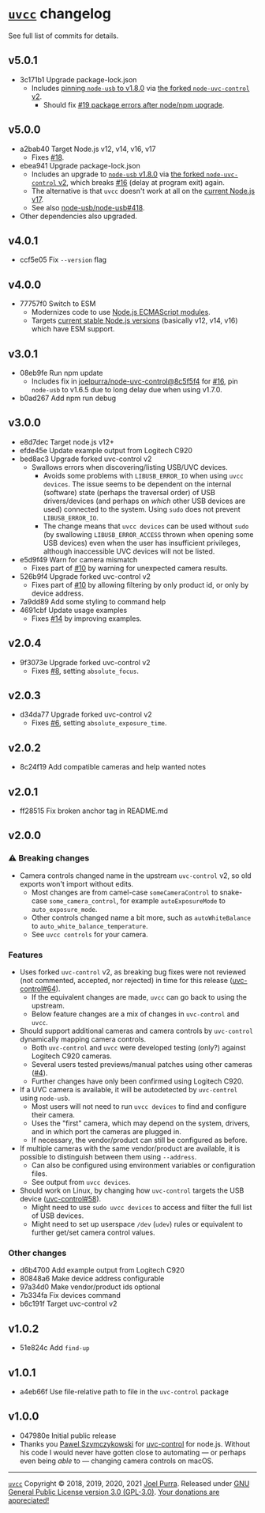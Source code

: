 # [`uvcc`](https://joelpurra.com/projects/uvcc/) changelog

See full list of commits for details.

## v5.0.1

- 3c171b1 Upgrade package-lock.json
  - Includes [pinning `node-usb` to v1.8.0](https://github.com/node-usb/node-usb/releases/tag/v1.8.0) via [the forked `node-uvc-control` v2](https://github.com/joelpurra/node-uvc-control/commit/d87e551f95d281e6a32f6ad4b379bc7e81ff6273).
    - Should fix [#19 package errors after node/npm upgrade](https://github.com/joelpurra/uvcc/issues/19).

## v5.0.0

- a2bab40 Target Node.js v12, v14, v16, v17
  - Fixes [#18](https://github.com/joelpurra/uvcc/issues/18).
- ebea941 Upgrade package-lock.json
  - Includes an upgrade to [`node-usb` v1.8.0](https://github.com/node-usb/node-usb/releases/tag/v1.8.0) via [the forked `node-uvc-control` v2](https://github.com/joelpurra/node-uvc-control/commit/42d1c526719f064a5bd4edfeab457a81687f69aa), which breaks [#16](https://github.com/joelpurra/uvcc/issues/16) (delay at program exit) again.
  - The alternative is that `uvcc` doesn't work at all on the [current Node.js v17](https://github.com/nodejs/Release).
  - See also [node-usb/node-usb#418](https://github.com/node-usb/node-usb/issues/418).
- Other dependencies also upgraded.

## v4.0.1

- ccf5e05 Fix `--version` flag

## v4.0.0

- 77757f0 Switch to ESM
  - Modernizes code to use [Node.js ECMAScript modules](https://nodejs.org/api/esm.html).
  - Targets [current stable Node.js versions](https://github.com/nodejs/Release) (basically v12, v14, v16) which have ESM support.

## v3.0.1

- 08eb9fe Run npm update
  - Includes fix in [joelpurra/node-uvc-control@8c5f5f4](https://github.com/joelpurra/node-uvc-control/commit/8c5f5f41389bb6a8b4b243115ab92892d633cb55) for [#16](https://github.com/joelpurra/uvcc/issues/16), pin `node-usb` to v1.6.5 due to long delay due when using v1.7.0.
- b0ad267 Add npm run debug

## v3.0.0

- e8d7dec Target node.js v12+
- efde45e Update example output from Logitech C920
- bed8ac3 Upgrade forked uvc-control v2
  - Swallows errors when discovering/listing USB/UVC devices.
    - Avoids some problems with `LIBUSB_ERROR_IO` when using `uvcc devices`. The issue seems to be dependent on the internal (software) state (perhaps the traversal order) of USB drivers/devices (and perhaps on _which_ other USB devices are used) connected to the system. Using `sudo` does not prevent `LIBUSB_ERROR_IO`.
    - The change means that `uvcc devices` can be used without `sudo` (by swallowing `LIBUSB_ERROR_ACCESS` thrown when opening some USB devices) even when the user has insufficient privileges, although inaccessible UVC devices will not be listed.
- e5d9f49 Warn for camera mismatch
  - Fixes part of [#10](https://github.com/joelpurra/uvcc/issues/10) by warning for unexpected camera results.
- 526b9f4 Upgrade forked uvc-control v2
  - Fixes part of [#10](https://github.com/joelpurra/uvcc/issues/10) by allowing filtering by only product id, or only by device address.
- 7a9dd89 Add some styling to command help
- 4691cbf Update usage examples
  - Fixes [#14](https://github.com/joelpurra/uvcc/issues/14) by improving examples.

## v2.0.4

- 9f3073e Upgrade forked uvc-control v2
  - Fixes [#8](https://github.com/joelpurra/uvcc/issues/8), setting `absolute_focus`.

## v2.0.3

- d34da77 Upgrade forked uvc-control v2
  - Fixes [#6](https://github.com/joelpurra/uvcc/issues/6), setting `absolute_exposure_time`.

## v2.0.2

- 8c24f19 Add compatible cameras and help wanted notes

## v2.0.1

- ff28515 Fix broken anchor tag in README.md

## v2.0.0

### ⚠ Breaking changes

- Camera controls changed name in the upstream `uvc-control` v2, so old exports won't import without edits.
  - Most changes are from camel-case `someCameraControl` to snake-case `some_camera_control`, for example `autoExposureMode` to `auto_exposure_mode`.
  - Other controls changed name a bit more, such as `autoWhiteBalance` to `auto_white_balance_temperature`.
  - See `uvcc controls` for your camera.

### Features

- Uses forked `uvc-control` v2, as breaking bug fixes were not reviewed (not commented, accepted, nor rejected) in time for this release ([uvc-control#64](https://github.com/makenai/node-uvc-control/pull/64)).
  - If the equivalent changes are made, `uvcc` can go back to using the upstream.
  - Below feature changes are a mix of changes in `uvc-control` and `uvcc`.
- Should support additional cameras and camera controls by `uvc-control` dynamically mapping camera controls.
  - Both `uvc-control` and `uvcc` were developed testing (only?) against Logitech C920 cameras.
  - Several users tested previews/manual patches using other cameras ([#4](https://github.com/joelpurra/uvcc/issues/4)).
  - Further changes have only been confirmed using Logitech C920.
- If a UVC camera is available, it will be autodetected by `uvc-control` using `node-usb`.
  - Most users will not need to run `uvcc devices` to find and configure their camera.
  - Uses the "first" camera, which may depend on the system, drivers, and in which port the cameras are plugged in.
  - If necessary, the vendor/product can still be configured as before.
- If multiple cameras with the same vendor/product are available, it is possible to distinguish between them using `--address`.
  - Can also be configured using environment variables or configuration files.
  - See output from `uvcc devices`.
- Should work on Linux, by changing how `uvc-control` targets the USB device ([uvc-control#58](https://github.com/makenai/node-uvc-control/issues/58)).
  - Might need to use `sudo uvcc devices` to access and filter the full list of USB devices.
  - Might need to set up userspace `/dev` (`udev`) rules or equivalent to further get/set camera control values.

### Other changes

- d6b4700 Add example output from Logitech C920
- 80848a6 Make device address configurable
- 97a34d0 Make vendor/product ids optional
- 7b334fa Fix devices command
- b6c191f Target uvc-control v2

## v1.0.2

- 51e824c Add `find-up`

## v1.0.1

- a4eb66f Use file-relative path to file in the `uvc-control` package

## v1.0.0

- 047980e Initial public release
- Thanks you [Pawel Szymczykowski](http://twitter.com/makenai) for [uvc-control](https://github.com/makenai/node-uvc-control) for node.js. Without his code I would never have gotten close to automating — or perhaps even being _able_ to — changing camera controls on macOS.

---

[`uvcc`](https://joelpurra.com/projects/uvcc/) Copyright &copy; 2018, 2019, 2020, 2021 [Joel Purra](https://joelpurra.com/). Released under [GNU General Public License version 3.0 (GPL-3.0)](https://www.gnu.org/licenses/gpl.html). [Your donations are appreciated!](https://joelpurra.com/donate/)
